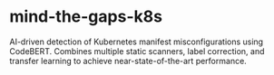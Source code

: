 # mind-the-gaps-k8s
AI-driven detection of Kubernetes manifest misconfigurations using CodeBERT. Combines multiple static scanners, label correction, and transfer learning to achieve near-state-of-the-art performance.
